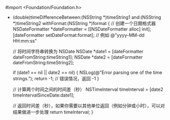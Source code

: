 #import <Foundation/Foundation.h>

- (double)timeDifferenceBetween:(NSString *)timeString1 and:(NSString *)timeString2 withFormat:(NSString *)format {
    // 创建一个日期格式器
    NSDateFormatter *dateFormatter = [[NSDateFormatter alloc] init];
    [dateFormatter setDateFormat:format]; // 例如 @"yyyy-MM-dd HH:mm:ss"
    
    // 将时间字符串转换为 NSDate
    NSDate *date1 = [dateFormatter dateFromString:timeString1];
    NSDate *date2 = [dateFormatter dateFromString:timeString2];
    
    if (date1 == nil || date2 == nil) {
        NSLog(@"Error parsing one of the time strings.");
        return -1; // 错误情况，返回 -1
    }
    
    // 计算两个时间之间的时间差（秒）
    NSTimeInterval timeInterval = [date2 timeIntervalSinceDate:date1];
    
    // 返回时间差（秒），如果你需要以其他单位返回（例如分钟或小时），可以对结果做进一步处理
    return timeInterval;
}